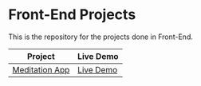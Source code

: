 # Front-End Projects

This is the repository for the projects done in Front-End.

| Project                                                                                                                     | Live Demo                                                                         |
| --------------------------------------------------------------------------------------------------------------------------- | --------------------------------------------------------------------------------- |
| [Meditation App](https://github.com/Shraddha8920/Front-end/tree/main/Assignment1)                             | [Live Demo](https://shraddha8920.github.io/Front-end/Assignment1/Assignment1.html)               |
